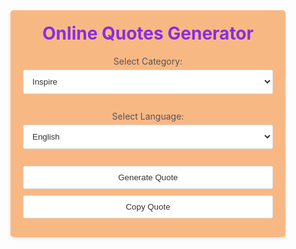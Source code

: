 <!DOCTYPE html>
<html>
<head>
  <title>Online Quotes Generator</title>
  <style>
  

    /* Styles for the quote generator */
    body {
      font-family: Arial, sans-serif;
      background-color: #12131233;
      margin: 0;
      padding: 20px;
    }
    
    .container {
      max-width: 400px;
      margin: 0 auto;
      text-align: center;
      background-color: #f8b680f6;
      padding: 20px;
      border-radius: 5px;
      box-shadow: 0 2px 5px rgba(5, 5, 5, 0.1);
    }
    
    h1 {
      color:blueviolet;
      margin-top: 0;
    }
    
    label {
      display: block;
      margin-bottom: 5px;
      color: #555555;
    }
    
    select, button {
      display: block;
      width: 100%;
      padding: 10px;
      border: 1px solid #dddddd;
      border-radius: 3px;
      background-color: #ffffff;
      color: #0c0c0cd7;
      margin-bottom: 10px;
    }
    
    .quote-container {
      margin-bottom: 20px;
      padding: 10px;
      border: 1px solid #dddddd;
      border-radius: 5px;
      background-color: #ffffff;
      box-shadow: 0 2px 5px rgba(20, 20, 20, 0.904);
    }
    
    .quote {
      font-style: italic;
      color: #050505dc;
      margin-bottom: 10px;
    }
    
    .copy-button {
      display: inline-block;
      padding: 5px 10px;
      border: none;
      border-radius: 3px;
      background-color: #337ab7;
      color: #ffffff;
      cursor: pointer;
    }
    
    .copy-button:hover {
      background-color: #286090;
    }
  </style>
  
</head>
<body>
  <div class="container">
    <h1>Online Quotes Generator</h1>
    <label for="category">Select Category:</label>
    <select id="category">
      <option value="inspire">Inspire</option>
      <option value="life">Life</option>
      <option value="love">Love</option>
      <option value="funny">Funny</option>
      <option value="pickuplines">Pickuplines</option>
      <option value="motivational"> Motivational</option>
    </select>
    <br>
    <label for="language">Select Language:</label>
    <select id="language">
      <option value="en">English</option>
      <option value="hi">Hindi</option>
      <option value="br">Bhojpuri</option>
    </select>
    <br>
    <button onclick="generateQuote()">Generate Quote</button>
    <div id="quoteContainer" class="quote"></div>
    <button onclick="copyQuote()">Copy Quote</button>
  </div>

  <script>
    function generateQuote() {
      const category = document.getElementById("category").value;
      const language = document.getElementById("language").value;
      const quoteContainer = document.getElementById("quoteContainer");

      // Retrieve the quotes based on the selected category and language
      const selectedQuotes = quotes[category][language];

      // Generate a random quote from the selected quotes
      const randomIndex = Math.floor(Math.random() * selectedQuotes.length);
      const randomQuote = selectedQuotes[randomIndex];

      // Display the generated quote
      quoteContainer.textContent = randomQuote;
    }

    function copyQuote() {
      const quoteContainer = document.getElementById("quoteContainer");
      const quoteText = quoteContainer.textContent;

      // Create a temporary textarea element to copy the quote
      const textarea = document.createElement("textarea");
      textarea.value = quoteText;

      // Append the textarea to the body and select its content
      document.body.appendChild(textarea);
      textarea.select();

      // Copy the selected text
      document.execCommand("copy");

      // Remove the temporary textarea
      document.body.removeChild(textarea);

      // Provide feedback to the user
      alert("Quote copied to clipboard!");
    }

    // Quotes data
    const quotes = {
      inspire: {
        en: [
          "The only way to do great work is to love what you do.",
          "ghfhghjjhkjhkjh",
          "ftyghbhjgujb",
          "Believe you can and you're halfway there.",
          "The future belongs to those who believe in the beauty of their dreams."
        ],
        hi: [
          "La única forma de hacer un gran trabajo es amar lo que haces.",
          "Cree que puedes y estarás a mitad de camino.",
          "El futuro pertenece a aquellos que creen en la belleza de sus sueños."
        ],
        br: [
          "La seule façon de faire un grand travail est d'aimer ce que vous faites.",
          "Croyez que vous le pouvez et vous êtes à mi-chemin.",
          "L'avenir appartient à ceux qui croient en la beauté de leurs rêves."
        ]
      },
      life: {
        en: [
          "The only way to do great work is to love what you do.",
          "Believe you can and you're halfway there.",
          "The future belongs to those who believe in the beauty of their dreams."
        ],
        hi: [
          "La única forma de hacer un gran trabajo es amar lo que haces.",
          "Cree que puedes y estarás a mitad de camino.",
          "El futuro pertenece a aquellos que creen en la belleza de sus sueños."
        ],
        br: [
          "La seule façon de faire un grand travail est d'aimer ce que vous faites.",
          "Croyez que vous le pouvez et vous êtes à mi-chemin.",
          "L'avenir appartient à ceux qui croient en la beauté de leurs rêves."
        ]
      },
      love: {
        en: [
          "The only way to do great work is to love what you do.",
          "Believe you can and you're halfway there.",
          "The future belongs to those who believe in the beauty of their dreams."
        ],
        hi: [
          "La única forma de hacer un gran trabajo es amar lo que haces.",
          "Cree que puedes y estarás a mitad de camino.",
          "El futuro pertenece a aquellos que creen en la belleza de sus sueños."
        ],
        br: [
          "La seule façon de faire un grand travail est d'aimer ce que vous faites.",
          "Croyez que vous le pouvez et vous êtes à mi-chemin.",
          "L'avenir appartient à ceux qui croient en la beauté de leurs rêves."
        ]
      },
       funny: {
        en: [
          "The only way to do great work is to love what you do.",
          "Believe you can and you're halfway there.",
          "The future belongs to those who believe in the beauty of their dreams."
        ],
        hi: [
          "La única forma de hacer un gran trabajo es amar lo que haces.",
          "Cree que puedes y estarás a mitad de camino.",
          "El futuro pertenece a aquellos que creen en la belleza de sus sueños."
        ],
        br: [
          "La seule façon de faire un grand travail est d'aimer ce que vous faites.",
          "Croyez que vous le pouvez et vous êtes à mi-chemin.",
          "L'avenir appartient à ceux qui croient en la beauté de leurs rêves."
        ]
      },
       pickuplines: {
        en: [
          "The only way to do great work is to love what you do.",
          "Believe you can and you're halfway there.",
          "The future belongs to those who believe in the beauty of their dreams."
        ],
        hi: [
          "La única forma de hacer un gran trabajo es amar lo que haces.",
          "Cree que puedes y estarás a mitad de camino.",
          "El futuro pertenece a aquellos que creen en la belleza de sus sueños."
        ],
        br: [
          "La seule façon de faire un grand travail est d'aimer ce que vous faites.",
          "Croyez que vous le pouvez et vous êtes à mi-chemin.",
          "L'avenir appartient à ceux qui croient en la beauté de leurs rêves."
        ]
      },
       motivational: {
        en: [
          "The only way to do great work is to love what you do.",
          "Believe you can and you're halfway there.",
          "The future belongs to those who believe in the beauty of their dreams."
        ],
        hi: [
          "La única forma de hacer un gran trabajo es amar lo que haces.",
          "Cree que puedes y estarás a mitad de camino.",
          "El futuro pertenece a aquellos que creen en la belleza de sus sueños."
        ],
        br: [
          "La seule façon de faire un grand travail est d'aimer ce que vous faites.",
          "Croyez que vous le pouvez et vous êtes à mi-chemin.",
          "L'avenir appartient à ceux qui croient en la beauté de leurs rêves."
        ]
      },
    };
</script>
</body>
</html>

